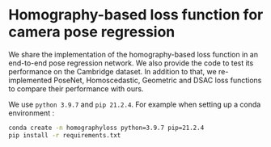# Homography-based loss function for camera pose regression
We share the implementation of the homography-based loss
function in an end-to-end pose regression network. We also provide
the code to test its performance on the Cambridge dataset. In addition to
that, we re-implemented PoseNet, Homoscedastic, Geometric and DSAC loss
functions to compare their performance with ours.

We use `python 3.9.7` and `pip 21.2.4`.
For example when setting up a conda environment :
```bash
conda create -n homographyloss python=3.9.7 pip=21.2.4
pip install -r requirements.txt
```
